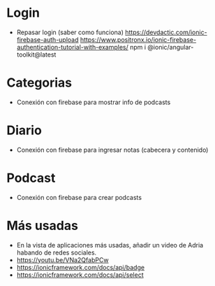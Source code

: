 # Login
- Repasar login (saber como funciona)
https://devdactic.com/ionic-firebase-auth-upload
https://www.positronx.io/ionic-firebase-authentication-tutorial-with-examples/
npm i @ionic/angular-toolkit@latest

# Categorias
- Conexión con firebase para mostrar info de podcasts

# Diario
- Conexión con firebase para ingresar notas (cabecera y contenido)

# Podcast
- Conexión con firebase para crear podcasts

# Más usadas
- En la vista de aplicaciones más usadas, añadir un video de Adria habando de redes sociales.
- https://youtu.be/VNa2QfabPCw
- https://ionicframework.com/docs/api/badge
- https://ionicframework.com/docs/api/select


